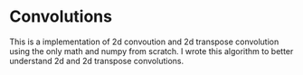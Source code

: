 # Convolutions
This is a implementation of 2d convoution and 2d transpose convolution using the only math and numpy from scratch. I wrote this algorithm to better understand 2d and 2d transpose convolutions.